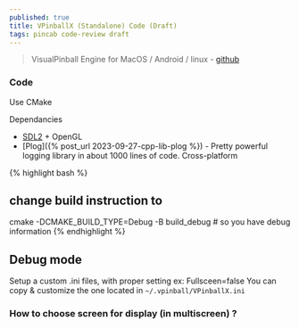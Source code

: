 ```yaml
---
published: true
title: VPinballX (Standalone) Code (Draft)
tags: pincab code-review draft
---
```

> VisualPinball Engine for MacOS / Android / linux - [github](https://github.com/vpinball/vpinball/tree/standalone/standalone)

### Code 
Use CMake

Dependancies
- [SDL2](https://www.libsdl.org/) + OpenGL
- [Plog]({% post_url 2023-09-27-cpp-lib-plog %}) - Pretty powerful logging library in about 1000 lines of code. Cross-platform

{% highlight bash %}
## change build instruction to
cmake -DCMAKE_BUILD_TYPE=Debug -B build_debug # so you have debug information
{% endhighlight %}

## Debug mode

Setup a custom .ini files, with proper setting ex: Fullsceen=false
You can copy & customize the one located in `~/.vpinball/VPinballX.ini`

### How to choose screen for display (in multiscreen) ?
